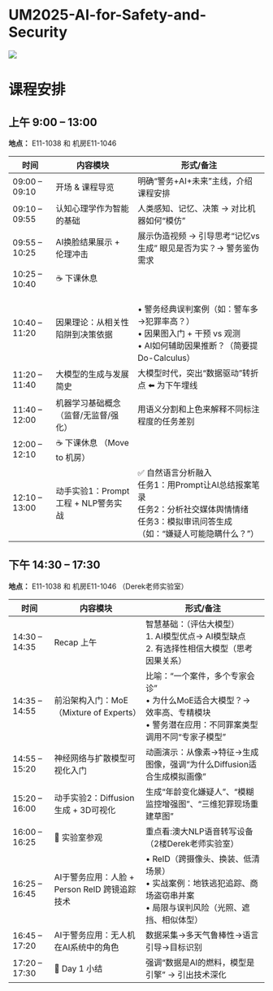 # UM2025-AI-for-Safety-and-Security

![](https://img.qq241.com/uploads/images/xiaz/2020/0623/1592911879131.gif) 

# 课程安排


## 上午 9:00 – 13:00

**地点：** E11-1038 和 机房E11-1046


| 时间          | 内容模块                               | 形式/备注                                                                 |
|---------------|----------------------------------------|---------------------------------------------------------------------------|
| 09:00 – 09:10 | 开场 & 课程导览                        | 明确“警务+AI+未来”主线，介绍课程安排                                      |
| 09:10 – 09:55 | 认知心理学作为智能的基础               | 人类感知、记忆、决策 → 对比机器如何“模仿”                                 |
| 09:55 – 10:25 | AI换脸结果展示 + 伦理冲击              | 展示伪造视频 → 引导思考“记忆vs生成” 眼见是否为实？→ 警务鉴伪需求          |
| 10:25 – 10:40 | ☕ 下课休息                             |                                                                           |
| 10:40 – 11:20 | 因果理论：从相关性陷阱到决策依据       | <br>• 警务经典误判案例（如：警车多→犯罪率高？）<br>• 因果图入门 + 干预 vs 观测<br>• AI如何辅助因果推断？（简要提Do-Calculus） |
| 11:20 – 11:40 | 大模型的生成与发展简史                 | 大模型时代，突出“数据驱动”转折点 ⬅️ 为下午埋线                           |
| 11:40 – 12:00 | 机器学习基础概念（监督/无监督/强化）   | 用语义分割和上色来解释不同标注程度的任务差别                             |
| 12:00 – 12:10 | ☕ 下课休息 （Move to 机房）            |                                                                           |
| 12:10 – 13:00 | 动手实验1：Prompt工程 + NLP警务实战    | ✅ 自然语言分析融入<br>任务1：用Prompt让AI总结报案笔录<br>任务2：分析社交媒体舆情情绪<br>任务3：模拟审讯问答生成（如：“嫌疑人可能隐瞒什么？”） |

## 下午 14:30 – 17:30

**地点：** E11-1038 和 机房E11-1046 （Derek老师实验室）

| 时间          | 内容模块                               | 形式/备注                                                                 |
|---------------|----------------------------------------|---------------------------------------------------------------------------|
| 14:30 – 14:35 | Recap 上午                             | 智慧基础：（评估大模型）<br>1. AI模型优点-> AI模型缺点<br>2. 有选择性相信大模型（思考因果关系） |
| 14:35 – 14:55 | 前沿架构入门：MoE（Mixture of Experts）| 比喻：“一个案件，多个专家会诊”<br>• 为什么MoE适合大模型？→ 效率高、专精模块<br>• 警务潜在应用：不同罪案类型调用不同“专家子模型” |
| 14:55 – 15:20 | 神经网络与扩散模型可视化入门           | 动画演示：从像素→特征→生成图像，强调“为什么Diffusion适合生成模拟画像”     |
| 15:20 – 16:00 | 动手实验2：Diffusion生成 + 3D可视化    | 生成“年龄变化嫌疑人”、“模糊监控增强图”、“三维犯罪现场重建草图”            |
| 16:00 – 16:25 | 🧪 实验室参观                          | 重点看:澳大NLP语音转写设备 （2楼Derek老师实验室）                         |
| 16:25 – 16:45 | AI于警务应用：人脸 + Person ReID 跨镜追踪技术 | • ReID（跨摄像头、换装、低清场景）<br>• 实战案例：地铁逃犯追踪、商场盗窃串并案<br>• 局限与误判风险（光照、遮挡、相似体型） |
| 16:45 – 17:20 | AI于警务应用：无人机在AI系统中的角色   | 数据采集→多天气鲁棒性→语言引导→目标识别                                  |
| 17:20 – 17:30 | 📝 Day 1 小结                          | 强调“数据是AI的燃料，模型是引擎” → 引出技术深化                           |
